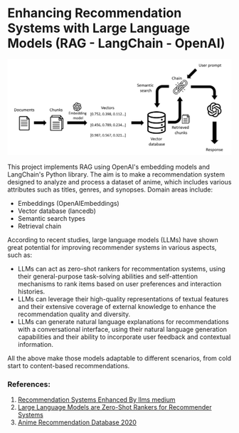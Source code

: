 # Enhancing Recommendation Systems with Large Language Models (RAG - LangChain - OpenAI)

![Screenshot](images/framework.png)

This project implements RAG using OpenAI's embedding models and LangChain's Python library. The aim is to make a recommendation system designed to analyze and process a dataset of anime, which includes various attributes such as titles, genres, and synopses.
Domain areas include:
- Embeddings (OpenAIEmbeddings)
- Vector database (lancedb)
- Semantic search types
- Retrieval chain


According to recent studies, large language models (LLMs) have shown great potential for improving recommender systems in various aspects, such as:
- LLMs can act as zero-shot rankers for recommentation systems, using their general-purpose task-solving abilities and self-attention mechanisms to rank items based on user preferences and interaction histories.
- LLMs can leverage their high-quality representations of textual features and their extensive coverage of external knowledge to enhance the recommendation quality and diversity.
- LLMs can generate natural language explanations for recommendations with a conversational interface, using their natural language generation capabilities and their ability to incorporate user feedback and contextual information.

All the above make those models adaptable to different scenarios, from cold start to content-based recommendations.

### References:
1. [Recommendation Systems Enhanced By llms medium](https://medium.com/microsoftazure/recommendation-systems-enhanced-by-llms-fe1fc8e23a58) 
2. [Large Language Models are Zero-Shot Rankers for Recommender Systems](https://arxiv.org/abs/2305.08845)
3. [Anime Recommendation Database 2020](https://www.kaggle.com/datasets/hernan4444/anime-recommendation-database-2020?resource=download&select=anime_with_synopsis.csv)
